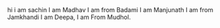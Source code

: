  hi 
 i am sachin
 I am Madhav 
 I am from Badami
 I am Manjunath
 I am from Jamkhandi
 I am Deepa,
 I am From Mudhol.
